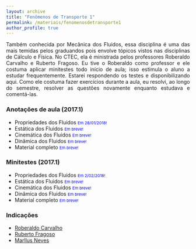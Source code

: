 ```yaml
---
layout: archive
title: "Fenômenos de Transporte 1"
permalink: /materiais/fenomenosdetransporte1
author_profile: true
---
```


<p align="justify"> Também conhecida por Mecânica dos Fluidos, essa disciplina é uma das mais temidas pelos graduandos pois envolve tópicos vistos nas disciplinas de Cálculo e Física. No CTEC, ela é ministrada pelos professores Roberaldo Carvalho e Ruberto Fragoso. Eu tive o Roberaldo como professor e ele costuma aplicar minitestes todo início de aula; isso estimula o aluno a estudar frequentemente. Estarei respondendo os testes e disponibilizando aqui. Como ele costuma fazer exercícios durante a aula, eu resolvi, ao longo do semestre, resolver as questões novamente enquanto estudava e comentá-las.</p> 


### Anotações de aula (2017.1)

 - Propriedades dos Fluidos <span style="font-size:11px;color:blue">Em 28/01/2018!</span>
 - Estática dos Fluidos <span style="font-size:11px;color:blue">Em breve!</span>
 - Cinemática dos Fluidos <span style="font-size:11px;color:blue">Em breve!</span>
 - Dinâmica dos Fluidos <span style="font-size:11px;color:blue">Em breve!</span>
 - Material completo <span style="font-size:11px;color:blue">Em breve!</span>

### Minitestes (2017.1)

 - Propriedades dos Fluidos <span style="font-size:11px;color:blue">Em 2/02/2018!</span>
 - Estática dos Fluidos <span style="font-size:11px;color:blue">Em breve!</span>
 - Cinemática dos Fluidos <span style="font-size:11px;color:blue">Em breve!</span>
 - Dinâmica dos Fluidos <span style="font-size:11px;color:blue">Em breve!</span>
 - Material completo <span style="font-size:11px;color:blue">Em breve!</span>

### Indicações

 - <span style="color:blue">[Roberaldo Carvalho](https://sites.google.com/site/ftctec/material-para-download/fenomenos-de-transporte-1)</span>
 - <span style="color:blue">[Ruberto Fragoso](https://sites.google.com/site/carlosruberto/disciplinas/graduacao/fenomenos-de-transporte-i)</span>
 - <span style="color:blue">[Marllus Neves](https://sites.google.com/site/professormarllusneves/Disciplinas/fenomenos-de-transporte-1)</span>



